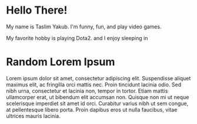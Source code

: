 # Hello There!

My name is Taslim Yakub. I'm funny, fun, and play video games.

My favorite hobby is playing Dota2. and I enjoy sleeping in



# Random Lorem Ipsum
Lorem ipsum dolor sit amet, consectetur adipiscing elit. Suspendisse aliquet maximus elit, ac fringilla orci mattis nec. Proin tincidunt lacinia odio. Sed nibh urna, consectetur et lacinia non, tempor in tortor. Etiam mattis ullamcorper erat, ut bibendum elit accumsan non. Quisque non mi ut neque scelerisque imperdiet sit amet id orci. Curabitur varius nibh ut sem congue, at pellentesque libero porta. Proin dapibus eros ut nulla faucibus, vitae ultrices mauris lacinia.